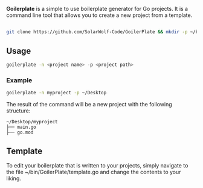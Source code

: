 **Goilerplate** is a simple to use boilerplate generator for Go projects. It is a command line tool that allows you to create a new project from a template.

## 
```bash
git clone https://github.com/SolarWolf-Code/GoilerPlate && mkdir -p ~/bin && cp -r GoilerPlate ~/bin/ && chmod +x ~/bin/GoilerPlate/gp && export PATH=$PATH:~/bin/GoilerPlate && echo "export PATH=$PATH:~/bin/GoilerPlate" >> ~/.bashrc && source ~/.bashrc && rm -rf GoilerPlate
```

## Usage
```bash
goilerplate -n <project name> -p <project path> 
```


### Example
```bash
goilerplate -n myproject -p ~/Desktop
```
The result of the command will be a new project with the following structure:
```
~/Desktop/myproject
├── main.go
├── go.mod
```
## Template
To edit your boilerplate that is written to your projects, simply navigate to the file ~/bin/GoilerPlate/template.go and change the contents to your liking.